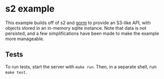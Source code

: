 # s2 example

This example builds off of s2 and [gorm](http://gorm.io/) to provide an S3-like API, with objects stored in an in-memory sqlite instance. Note that data is not persisted, and a few simplifications have been made to make the example more manageable.

## Tests

To run tests, start the server with `make run`. Then, in a separate shell, run `make test`.
